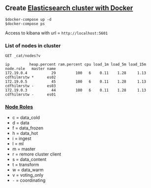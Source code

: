 ## Create [Elasticsearch cluster with Docker](https://www.elastic.co/guide/en/elasticsearch/reference/current/docker.html)

```
$docker-compose up -d
$docker-compose ps
```

Access to kibana with url = `http://localhost:5601`


### List of nodes in cluster
```
GET _cat/nodes?v

ip         heap.percent ram.percent cpu load_1m load_5m load_15m node.role   master name
172.19.0.4           29         100   6    0.11    1.28     1.13 cdfhilmrstw *      es02
172.19.0.5           45         100   6    0.11    1.28     1.13 cdfhilmrstw -      es03
172.19.0.3           44         100   6    0.11    1.28     1.13 cdfhilmrstw -      es01
```

### [Node Roles](https://www.elastic.co/guide/en/elasticsearch/reference/current/modules-node.html)
* c = data_cold
* d = data
* f = data_frozen
* h = data_hot
* i = ingest
* l = ml
* m = master
* r = remore cluster client
* s = data_content
* t = transform
* w = data_warm
* v = voting_only
* `-` = coordinating
